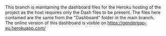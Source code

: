 This branch is maintaining the dashboard files for the Heroku hosting of the project as the host requires only the Dash files to be present.
The files here contained are the same from the "Dashboard" folder in the main branch.
The online version of this dashboard is visible on https://gendergap-eu.herokuapp.com/
